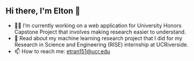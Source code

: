 ## Hi there, I'm Elton 👋

- 👷‍♂️ I’m currently working on a web application for University Honors Capstone Project that involves making research easier to understand.
- 🔬 Read about my machine learning research project that I did for my Research in Science and Engineering (RISE) internship at UCRiverside.
- 📫 How to reach me: etran151@ucr.edu


<!--
**eltont45/eltont45** is a ✨ _special_ ✨ repository because its `README.md` (this file) appears on your GitHub profile.

Here are some ideas to get you started:


- 🌱 I’m currently learning ...
- 👯 I’m looking to collaborate on ...
- 🤔 I’m looking for help with ...
- 💬 Ask me about ...
- 😄 Pronouns: ...
- ⚡ Fun fact: ...
-->
